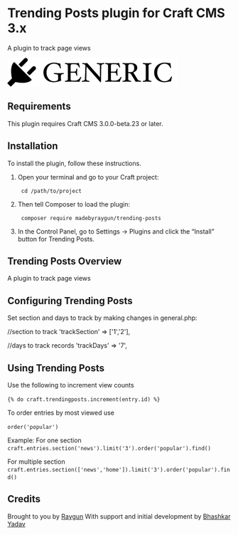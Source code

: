 # Trending Posts plugin for Craft CMS 3.x

A plugin to track page views

![Screenshot](resources/img/plugin-logo.png)

## Requirements

This plugin requires Craft CMS 3.0.0-beta.23 or later.

## Installation

To install the plugin, follow these instructions.

1. Open your terminal and go to your Craft project:

        cd /path/to/project

2. Then tell Composer to load the plugin:

        composer require madebyraygun/trending-posts

3. In the Control Panel, go to Settings → Plugins and click the “Install” button for Trending Posts.

## Trending Posts Overview

A plugin to track page views

## Configuring Trending Posts

Set section and days to track by making changes in general.php:

//section to track
'trackSection' => ['1','2'],

//days to track records
'trackDays' => '7',

## Using Trending Posts

Use the following to increment view counts

`{% do craft.trendingposts.increment(entry.id) %}`

To order entries by most viewed use

`order('popular')`

Example:
For one section
`craft.entries.section('news').limit('3').order('popular').find()`

For multiple section
`craft.entries.section(['news','home']).limit('3').order('popular').find()`

## Credits

Brought to you by [Raygun](https://madebyraygun.com)
With support and initial development by [Bhashkar Yadav](http://sidd3.com)
